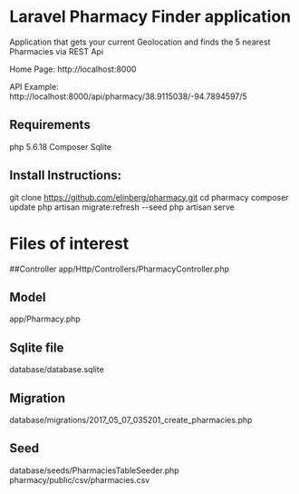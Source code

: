 # Laravel Pharmacy Finder application

Application that gets your current Geolocation and finds the 5 nearest Pharmacies via REST Api

Home Page:
http://localhost:8000

API Example:
http://localhost:8000/api/pharmacy/38.9115038/-94.7894597/5

## Requirements
php 5.6.18
Composer
Sqlite

## Install Instructions:
git clone https://github.com/elinberg/pharmacy.git
cd pharmacy
composer update
php artisan migrate:refresh --seed
php artisan serve

# Files of interest
##Controller
app/Http/Controllers/PharmacyController.php
## Model
app/Pharmacy.php
## Sqlite file
database/database.sqlite
## Migration
database/migrations/2017_05_07_035201_create_pharmacies.php
## Seed
database/seeds/PharmaciesTableSeeder.php
pharmacy/public/csv/pharmacies.csv

